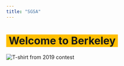 ```yaml
---
title: "SGSA"
---
```


# <span style="background-color: #ffbf00"> <b> &nbsp;Welcome to Berkeley&nbsp; </b> </span> 

<img src="/img/tshirt2019.jpg" alt="T-shirt from 2019 contest" class="img-center">
